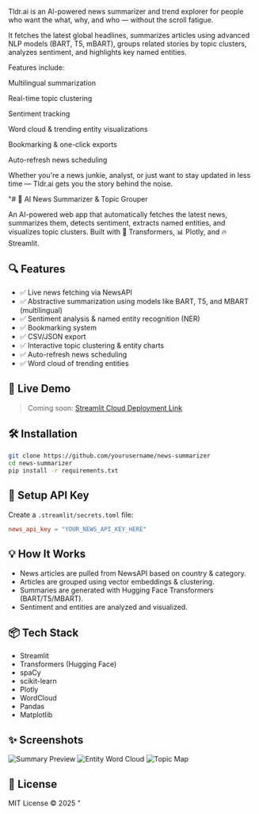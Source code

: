 Tldr.ai is an AI-powered news summarizer and trend explorer for people who want the what, why, and who — without the scroll fatigue.

It fetches the latest global headlines, summarizes articles using advanced NLP models (BART, T5, mBART), groups related stories by topic clusters, analyzes sentiment, and highlights key named entities.

Features include:

Multilingual summarization

Real-time topic clustering

Sentiment tracking

Word cloud & trending entity visualizations

Bookmarking & one-click exports

Auto-refresh news scheduling

Whether you're a news junkie, analyst, or just want to stay updated in less time — Tldr.ai gets you the story behind the noise.


"# 📰 AI News Summarizer & Topic Grouper

An AI-powered web app that automatically fetches the latest news, summarizes them, detects sentiment, extracts named entities, and visualizes topic clusters. Built with 🧠 Transformers, 📊 Plotly, and 🔥 Streamlit.

## 🔍 Features

- ✅ Live news fetching via NewsAPI
- ✅ Abstractive summarization using models like BART, T5, and MBART (multilingual)
- ✅ Sentiment analysis & named entity recognition (NER)
- ✅ Bookmarking system
- ✅ CSV/JSON export
- ✅ Interactive topic clustering & entity charts
- ✅ Auto-refresh news scheduling
- ✅ Word cloud of trending entities

## 🚀 Live Demo

> Coming soon: [Streamlit Cloud Deployment Link](https://share.streamlit.io/your-username/news-summarizer/main/app.py)

## 🛠️ Installation

```bash
git clone https://github.com/yourusername/news-summarizer
cd news-summarizer
pip install -r requirements.txt
```

## 🔐 Setup API Key

Create a `.streamlit/secrets.toml` file:

```toml
news_api_key = "YOUR_NEWS_API_KEY_HERE"
```

## 💡 How It Works

- News articles are pulled from NewsAPI based on country & category.
- Articles are grouped using vector embeddings & clustering.
- Summaries are generated with Hugging Face Transformers (BART/T5/MBART).
- Sentiment and entities are analyzed and visualized.

## 📦 Tech Stack

- Streamlit
- Transformers (Hugging Face)
- spaCy
- scikit-learn
- Plotly
- WordCloud
- Pandas
- Matplotlib

## ✨ Screenshots

![Summary Preview](screenshots/summary_ui.png)
![Entity Word Cloud](screenshots/wordcloud.png)
![Topic Map](screenshots/topic_map.png)

## 🤝 License

MIT License © 2025
"
